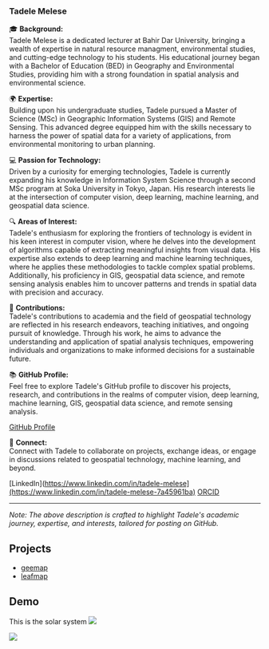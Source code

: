 
  ### Tadele Melese

🎓 **Background:**  
Tadele Melese is a dedicated lecturer at Bahir Dar University, bringing a wealth of expertise in natural resource managment, environmental studies, and cutting-edge technology to his students. His educational journey began with a Bachelor of Education (BED) in Geography and Environmental Studies, providing him with a strong foundation in spatial analysis and environmental science.

🌍 **Expertise:**  
Building upon his undergraduate studies, Tadele pursued a Master of Science (MSc) in Geographic Information Systems (GIS) and Remote Sensing. This advanced degree equipped him with the skills necessary to harness the power of spatial data for a variety of applications, from environmental monitoring to urban planning.

💻 **Passion for Technology:**  
Driven by a curiosity for emerging technologies, Tadele is currently expanding his knowledge in Information System Science through a second MSc program at Soka University in Tokyo, Japan. His research interests lie at the intersection of computer vision, deep learning, machine learning, and geospatial data science. 

🔍 **Areas of Interest:**  
Tadele's enthusiasm for exploring the frontiers of technology is evident in his keen interest in computer vision, where he delves into the development of algorithms capable of extracting meaningful insights from visual data. His expertise also extends to deep learning and machine learning techniques, where he applies these methodologies to tackle complex spatial problems. Additionally, his proficiency in GIS, geospatial data science, and remote sensing analysis enables him to uncover patterns and trends in spatial data with precision and accuracy.

🚀 **Contributions:**  
Tadele's contributions to academia and the field of geospatial technology are reflected in his research endeavors, teaching initiatives, and ongoing pursuit of knowledge. Through his work, he aims to advance the understanding and application of spatial analysis techniques, empowering individuals and organizations to make informed decisions for a sustainable future.

📚 **GitHub Profile:**  
Feel free to explore Tadele's GitHub profile to discover his projects, research, and contributions in the realms of computer vision, deep learning, machine learning, GIS, geospatial data science, and remote sensing analysis.

[GitHub Profile](https://github.com/Tadele-23)

🌟 **Connect:**  
Connect with Tadele to collaborate on projects, exchange ideas, or engage in discussions related to geospatial technology, machine learning, and beyond.

[LinkedIn](https://www.linkedin.com/in/tadele-melese](https://www.linkedin.com/in/tadele-melese-7a45961ba) 
[ORCID](https://orcid.org/0000-0002-4627-8193) 

---

*Note: The above description is crafted to highlight Tadele's academic journey, expertise, and interests, tailored for posting on GitHub.*

## Projects
- [geemap](https://geemap.org) 
- [leafmap](https://leafmap.org)

## Demo

This is the solar system
![](https://i.pinimg.com/564x/b9/5b/c6/b95bc6c516c73f21252c6f2f4eb2760e.jpg)

![](https://i.gifer.com/embedded/download/TFSQ.gif)
